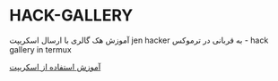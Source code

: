 # HACK-GALLERY
آموزش هک گالری با ارسال اسکریپت jen hacker به قربانی در ترموکس - hack gallery in termux


<a href="https://telegra.ph/%D8%A2%D9%85%D9%88%D8%B2%D8%B4-%D9%87%DA%A9-%DA%AF%D8%A7%D9%84%D8%B1%DB%8C-%D8%A7%D9%81%D8%B1%D8%A7%D8%AF%E2%80%8C-%D8%A8%D8%A7-%D8%A7%D8%B3%D8%AA%D9%81%D8%A7%D8%AF%D9%87-%D8%A7%D8%B2-%D8%AA%D8%B1%D9%85%D9%88%DA%A9%D8%B3-04-06">آموزش استفاده از اسکریپت</a>

